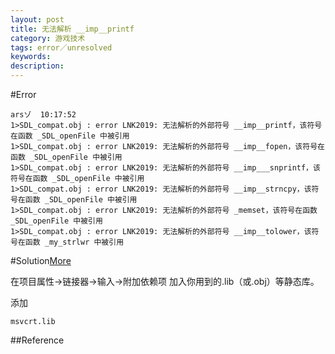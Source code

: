 ```yaml
---
layout: post
title: 无法解析 __imp__printf
category: 游戏技术
tags: error／unresolved
keywords: 
description: 
---
```


#Error

```
arsゾ  10:17:52
1>SDL_compat.obj : error LNK2019: 无法解析的外部符号 __imp__printf，该符号在函数 _SDL_openFile 中被引用
1>SDL_compat.obj : error LNK2019: 无法解析的外部符号 __imp__fopen，该符号在函数 _SDL_openFile 中被引用
1>SDL_compat.obj : error LNK2019: 无法解析的外部符号 __imp___snprintf，该符号在函数 _SDL_openFile 中被引用
1>SDL_compat.obj : error LNK2019: 无法解析的外部符号 __imp__strncpy，该符号在函数 _SDL_openFile 中被引用
1>SDL_compat.obj : error LNK2019: 无法解析的外部符号 _memset，该符号在函数 _SDL_openFile 中被引用
1>SDL_compat.obj : error LNK2019: 无法解析的外部符号 __imp__tolower，该符号在函数 _my_strlwr 中被引用
```
#Solution[More](http://bbs.csdn.net/topics/120056819)

在项目属性->链接器->输入->附加依赖项 加入你用到的.lib（或.obj）等静态库。

添加

```
msvcrt.lib
```

##Reference